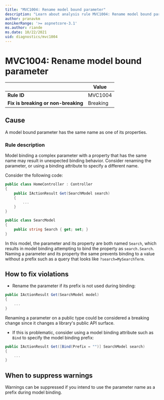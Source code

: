 ```yaml
---
title: "MVC1004: Rename model bound parameter"
description: "Learn about analysis rule MVC1004: Rename model bound parameter"
author: pranavkm
monikerRange: '>= aspnetcore-3.1'
ms.author: riande
ms.date: 10/22/2021
uid: diagnostics/mvc1004
---
```

# MVC1004: Rename model bound parameter

|                                     | Value    |
| -                                   | -        |
| **Rule ID**                         | MVC1004  |
| **Fix is breaking or non-breaking** | Breaking |

## Cause

A model bound parameter has the same name as one of its properties.

### Rule description

Model binding a complex parameter with a property that has the same name may result in unexpected binding behavior. Consider renaming the parameter, or using a binding attribute to specify a different name.

Consider the following code:

```csharp
public class HomeController : Controller
{
    public IActionResult Get(SearchModel search)
    {
        ...
    }
}

public class SearcModel
{
    public string Search { get; set; }
}
```

In this model, the parameter and its property are both named `Search`, which results in model binding attempting to bind the property as `search.Search`. Naming a parameter and its property the same prevents binding to a value without a prefix such as a query that looks like `?search=MySearchTerm`.

## How to fix violations

* Rename the parameter if its prefix is not used during binding:
```csharp
public IActionResult Get(SearchModel model)
{
    ...
}
```

Renaming a parameter on a public type could be considered a breaking change since it changes a library's public API surface.

* If this is problematic, consider using a model binding attribute such as `Bind` to specify the model binding prefix:

```csharp
public IActionResult Get([Bind(Prefix = "")] SearchModel search)
{
    ...
}
```

## When to suppress warnings

Warnings can be suppressed if you intend to use the parameter name as a prefix during model binding.
